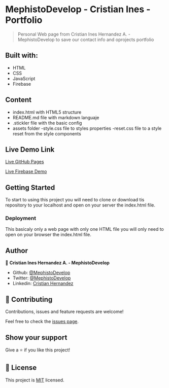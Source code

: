 # MephistoDevelop - Cristian Ines - Portfolio

> Personal Web page from Cristian Ines Hernandez A. - MephistoDevelop to save our contact info and oprojects portfolio


## Built with:

- HTML
- CSS
- JavaScript
- Firebase

## Content

- index.html with HTML5 structure
- README.md file with markdown languaje
- .stickler file with the basic config
- assets folder
  -style.css file to styles properties
  -reset.css file to a style reset from the style components
  
## Live Demo Link

[Live GitHub Pages](https://mephistodevelop.github.io/MephistoDevelop_webpage/public/index.html)

[Live Firebase Demo](https://mephistodevelop.firebaseapp.com)


## Getting Started

To start to using this project you will need to clone or download tis repository to your localhost and open on your server the index.html file.

### Deployment

This basicaly only a web page with only one HTML file you will only need to open on your browser the index.html file.

## Author

👤 **Cristian Ines Hernandez A. - MephistoDevelop**

- Github: [@MephistoDevelop](https://github.com/MephistoDevelop)
- Twitter: [@MephistoDevelop](https://twitter.com/MephistoDevelop)
- Linkedin: [Cristian Hernandez](https://www.linkedin.com/in/cristian-hernandez1992/)

## 🤝 Contributing

Contributions, issues and feature requests are welcome!

Feel free to check the [issues page](issues/).

## Show your support

Give a ⭐️ if you like this project!

## 📝 License

This project is [MIT](lic.url) licensed.

